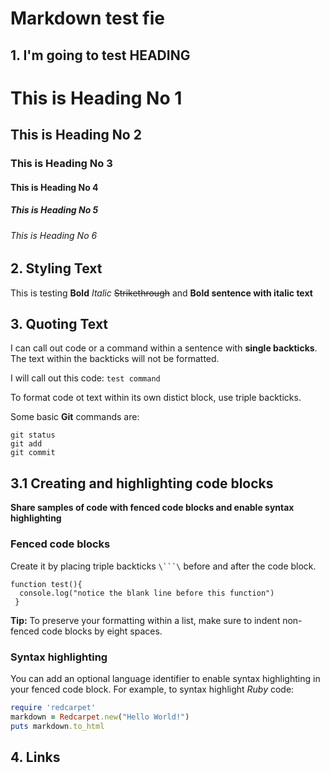 # Markdown test fie

## 1. I'm going to test **HEADING**

# This is Heading No 1
## This is Heading No 2
### This is Heading No 3
#### This is Heading No 4
##### This is Heading No 5
###### This is Heading No 6

## 2. **Styling Text**

This is testing **Bold** *Italic* ~~Strikethrough~~ and **Bold sentence with __italic__ text**

## 3. Quoting Text
I can call out code or a command within a sentence with **single backticks**. The text within the backticks will not be formatted.

I will call out this code: `test command`

To format code ot text within its own distict block, use triple backticks.

Some basic **Git** commands are:
```
git status
git add
git commit
```
## 3.1 Creating and highlighting code blocks
**Share samples of code with fenced code blocks and enable syntax highlighting**
### Fenced code blocks ###
Create it by placing triple backticks `\```\` before and after the code block.

```
function test(){
  console.log("notice the blank line before this function")
 }
 ```
 **Tip:** To preserve your formatting within a list, make sure to indent non-fenced code blocks by eight spaces.
 ### Syntax highlighting
 You can add an optional language identifier to enable syntax highlighting in your fenced code block.
 For example, to syntax highlight *Ruby* code:
 
 ```ruby
 require 'redcarpet'
 markdown = Redcarpet.new("Hello World!")
 puts markdown.to_html
 ```
 ## 4. Links
 
